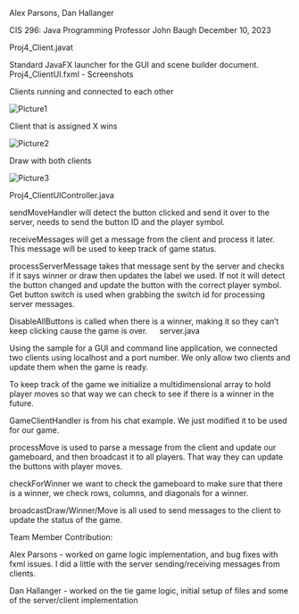 Alex Parsons,
Dan Hallanger

CIS 296: Java Programming
Professor John Baugh
December 10, 2023


Proj4_Client.javat

Standard JavaFX launcher for the GUI and scene builder document.
Proj4_ClientUI.fxml - Screenshots

Clients running and connected to each other

![Picture1](https://github.com/user-attachments/assets/305384b0-f180-4d2d-8d08-8999887dadb1)

Client that is assigned X wins

![Picture2](https://github.com/user-attachments/assets/f141d7e8-185d-4153-82a7-ff83ac592d56)

Draw with both clients

![Picture3](https://github.com/user-attachments/assets/24a48780-85e8-44df-89f9-81e30b471ed3)
 
Proj4_ClientUIController.java

sendMoveHandler will detect the button clicked and send it over to the server, needs to send the button ID and the player symbol.

receiveMessages will get a message from the client  and process it later. This message will be used to keep track of game status.

processServerMessage takes that message sent by the server and checks if it says winner or draw  then updates the label we used. If not it will detect the button changed and update the button with the correct player symbol. Get button switch is used when grabbing the switch id for processing server messages.

DisableAllButtons is called when there is a winner, making it so they can’t keep clicking cause the game is over.
 
server.java

Using the sample for a GUI and command line application, we connected two clients using localhost and a port number. We only allow two clients and update them when the game is ready.

To keep track of the game we initialize a multidimensional array to hold player moves so that way we can check to see if there is a winner in the future. 

GameClientHandler is from his chat example. We just modified it to be used for our game.

processMove is used to parse a message from the client and update our gameboard, and then broadcast it to all players. That way they can update the buttons with player moves.

checkForWinner we want to check the gameboard to make sure that there is a winner, we check rows, columns, and diagonals for a winner.

broadcastDraw/Winner/Move is all used to send messages to the client to update the status of the game.



Team Member Contribution: 

Alex Parsons - worked on game logic implementation, and bug fixes with fxml issues. I did a little with the server sending/receiving messages from clients.

Dan Hallanger - worked on the tie game logic, initial setup of files and some of the server/client implementation
